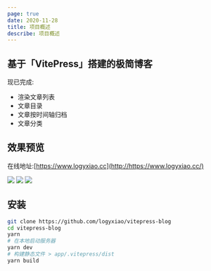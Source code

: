 ```yaml
---
page: true
date: 2020-11-28
title: 项目概述
describe: 项目概述
---
```


## 基于「VitePress」搭建的极简博客

现已完成:

- 渲染文章列表
- 文章目录
- 文章按时间轴归档
- 文章分类

## 效果预览

在线地址:[https://www.logyxiao.cc](http://https://www.logyxiao.cc/)

![](https://p9-juejin.byteimg.com/tos-cn-i-k3u1fbpfcp/bea6d5aff2314807ad697badf01217f9~tplv-k3u1fbpfcp-watermark.image)
![](https://p3-juejin.byteimg.com/tos-cn-i-k3u1fbpfcp/ad5e2bc56ed447e1b313545e14e581fe~tplv-k3u1fbpfcp-watermark.image)
![](https://p1-juejin.byteimg.com/tos-cn-i-k3u1fbpfcp/ff6c25b2ce56486299d3caed58e24813~tplv-k3u1fbpfcp-watermark.image)

## 安装

```bash
git clone https://github.com/logyxiao/vitepress-blog
cd vitepress-blog
yarn
# 在本地启动服务器
yarn dev
# 构建静态文件 > app/.vitepress/dist
yarn build
```
